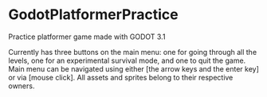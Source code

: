 # GodotPlatformerPractice
Practice platformer game made with GODOT 3.1

Currently has three buttons on the main menu: one for going through all the levels, one for an experimental survival mode, and one to quit the game. Main menu can be navigated using either [the arrow keys and the enter key] or via [mouse click]. All assets and sprites belong to their respective owners. 
